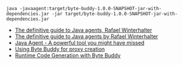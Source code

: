 ```shell
java -javaagent:target/byte-buddy-1.0.0-SNAPSHOT-jar-with-dependencies.jar -jar target/byte-buddy-1.0.0-SNAPSHOT-jar-with-dependencies.jar
```

- [The definitive guide to Java agents, Rafael Winterhalter](https://www.youtube.com/watch?v=cwYkoJWZj_w)
- [The definitive guide to Java agents by Rafael Winterhalter](https://www.youtube.com/watch?v=oflzFGONG08)
- [Java Agent - A powerful tool you might have missed](https://sathiyakugan.medium.com/java-agent-a-powerful-tool-you-might-have-missed-fe6a85884481)
- [Using Byte Buddy for proxy creation](http://mydailyjava.blogspot.com/2022/02/using-byte-buddy-for-proxy-creation.html)
- [Runtime Code Generation with Byte Buddy](https://blogs.oracle.com/javamagazine/post/runtime-code-generation-with-byte-buddy)

